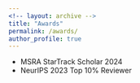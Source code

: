 ```yaml
---
<!-- layout: archive -->
title: "Awards"
permalink: /awards/
author_profile: true
---
```

<!-- * CCF Science and Technology Achievement Award (Second Prize) 2022 
* Best Paper Honorable Mention, The Web Conference 2018 (CCF A)
* Best Resource Paper Runner Up, CIKM 2022 (CCF B)
* Best Paper Honorable Mention Award, SIGIR-AP 2023
* Best Paper Award, AIRS 2017 
* World's Top 2% Scientist by Stanford University 2023  -->
<!-- * ACM-Beijing Rising Star Award 2022 
* CAAI-BDSC Social Computing Rising Star Award 2024  -->
* MSRA StarTrack Scholar 2024 
* NeurIPS 2023 Top 10% Reviewer


